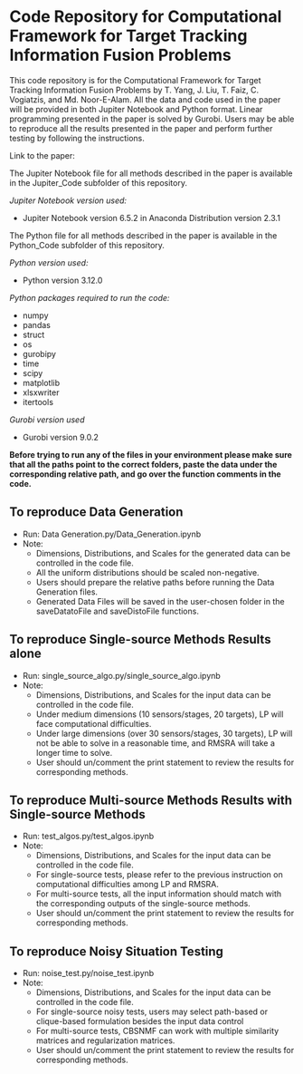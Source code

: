 # Code Repository for Computational Framework for Target Tracking Information Fusion Problems
This code repository is for the Computational Framework for Target Tracking Information Fusion Problems by T. Yang, J. Liu, T. Faiz, C. Vogiatzis, and Md. Noor-E-Alam. All the data and code used in the paper will be provided in both Jupiter Notebook and Python format. Linear programming presented in the paper is solved by Gurobi. Users may be able to reproduce all the results presented in the paper and perform further testing by following the instructions. 

Link to the paper: 

The Jupiter Notebook file for all methods described in the paper is available in the Jupiter_Code subfolder of this repository. 

*Jupiter Notebook version used:*
- Jupiter Notebook version 6.5.2 in Anaconda Distribution version 2.3.1

The Python file for all methods described in the paper is available in the Python_Code subfolder of this repository. 

*Python version used:*
- Python version 3.12.0

*Python packages required to run the code:*
- numpy
- pandas
- struct
- os
- gurobipy
- time
- scipy
- matplotlib
- xlsxwriter
- itertools

*Gurobi version used*
- Gurobi version 9.0.2

**Before trying to run any of the files in your environment please make sure that all the paths point to the correct folders, paste the data under the corresponding relative path, and go over the function comments in the code.**

## To reproduce Data Generation
* Run: Data Generation.py/Data_Generation.ipynb
* Note:
  * Dimensions, Distributions, and Scales for the generated data can be controlled in the code file.
  * All the uniform distributions should be scaled non-negative.
  * Users should prepare the relative paths before running the Data Generation files. 
  * Generated Data Files will be saved in the user-chosen folder in the saveDatatoFile and saveDistoFile functions.

## To reproduce Single-source Methods Results alone
* Run: single_source_algo.py/single_source_algo.ipynb
* Note:
  * Dimensions, Distributions, and Scales for the input data can be controlled in the code file.
  * Under medium dimensions (10 sensors/stages, 20 targets), LP will face computational difficulties.
  * Under large dimensions (over 30 sensors/stages, 30 targets), LP will not be able to solve in a reasonable time, and RMSRA will take a longer time to solve. 
  * User should un/comment the print statement to review the results for corresponding methods.

 ## To reproduce Multi-source Methods Results with Single-source Methods
* Run: test_algos.py/test_algos.ipynb
* Note:
  * Dimensions, Distributions, and Scales for the input data can be controlled in the code file.
  * For single-source tests, please refer to the previous instruction on computational difficulties among LP and RMSRA.
  * For multi-source tests, all the input information should match with the corresponding outputs of the single-source methods. 
  * User should un/comment the print statement to review the results for corresponding methods.
  
 ## To reproduce Noisy Situation Testing
* Run: noise_test.py/noise_test.ipynb
* Note:
  * Dimensions, Distributions, and Scales for the input data can be controlled in the code file.
  * For single-source noisy tests, users may select path-based or clique-based formulation besides the input data control
  * For multi-source tests, CBSNMF can work with multiple similarity matrices and regularization matrices.
  * User should un/comment the print statement to review the results for corresponding methods.
